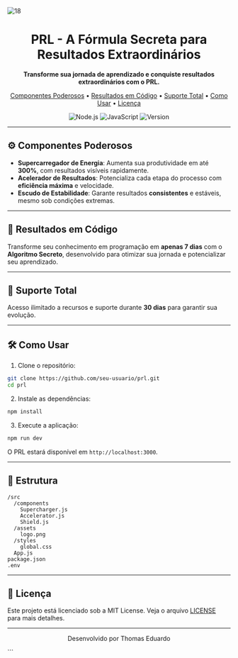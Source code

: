 ![18](https://github.com/user-attachments/assets/6da7e394-b41d-4f39-aad9-5342bc151529)



<h1 align="center">PRL - A Fórmula Secreta para Resultados Extraordinários</h1>

<p align="center">
  <strong>Transforme sua jornada de aprendizado e conquiste resultados extraordinários com o PRL.</strong>
</p>

<p align="center">
  <a href="#componentes-poderosos">Componentes Poderosos</a> •
  <a href="#resultados-em-codigo">Resultados em Código</a> •
  <a href="#suporte-total">Suporte Total</a> •
  <a href="#como-usar">Como Usar</a> •
  <a href="#licenca">Licença</a>
</p>

<p align="center">
  <img src="https://img.shields.io/badge/Node.js-18.16.1-green?logo=node.js" alt="Node.js"/>
  <img src="https://img.shields.io/badge/JavaScript-ES6-yellow?logo=javascript" alt="JavaScript"/>
  <img src="https://img.shields.io/badge/Version-1.0.0-success" alt="Version"/>
</p>

---

## ⚙️ Componentes Poderosos

- **Supercarregador de Energia**: Aumenta sua produtividade em até **300%**, com resultados visíveis rapidamente.
- **Acelerador de Resultados**: Potencializa cada etapa do processo com **eficiência máxima** e velocidade.
- **Escudo de Estabilidade**: Garante resultados **consistentes** e estáveis, mesmo sob condições extremas.

---

## 🚀 Resultados em Código

Transforme seu conhecimento em programação em **apenas 7 dias** com o **Algoritmo Secreto**, desenvolvido para otimizar sua jornada e potencializar seu aprendizado.

---

## 🎯 Suporte Total

Acesso ilimitado a recursos e suporte durante **30 dias** para garantir sua evolução.

---

## 🛠️ Como Usar

1. Clone o repositório:

```bash
git clone https://github.com/seu-usuario/prl.git
cd prl
```

2. Instale as dependências:

```bash
npm install
```

3. Execute a aplicação:

```bash
npm run dev
```

O PRL estará disponível em `http://localhost:3000`.

---

## 📂 Estrutura

```
/src
  /components
    Supercharger.js
    Accelerator.js
    Shield.js
  /assets
    logo.png
  /styles
    global.css
  App.js
package.json
.env
```

---

## 📝 Licença

Este projeto está licenciado sob a MIT License. Veja o arquivo [LICENSE](LICENSE) para mais detalhes.

---

<p align="center">
  Desenvolvido por Thomas Eduardo
</p>
```
